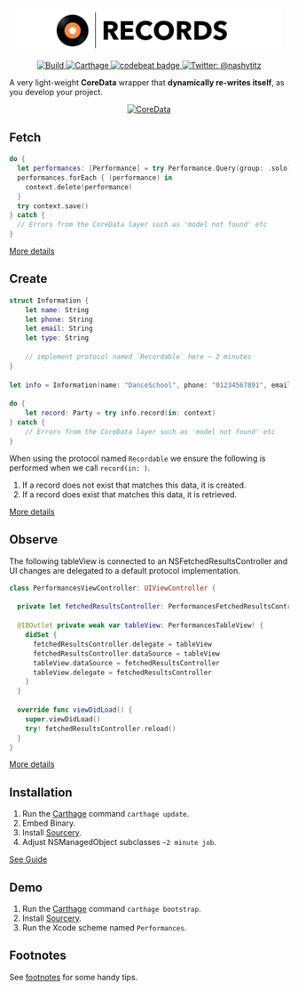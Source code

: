 <p align="center">
    <img src="Logo.png" width="480" max-width="90%" alt="Records" />
</p>

<p align="center">
    <a href="https://travis-ci.org/rob-nash/Records">
        <img src="https://travis-ci.org/rob-nash/Records.svg?branch=master" alt="Build"/>
    </a>
    <a href="https://img.shields.io/badge/carthage-compatible-brightgreen.svg">
        <img src="https://img.shields.io/badge/carthage-compatible-brightgreen.svg" alt="Carthage"/>
    </a>
    <a href="https://codebeat.co/projects/github-com-rob-nash-records-master">
    	<img alt="codebeat badge" src="https://codebeat.co/badges/94dfa117-7d48-451d-bff9-81117efe5032"/>
    </a>
    <a href="https://twitter.com/nashytitz">
        <img src="https://img.shields.io/badge/contact-@nashytitz-blue.svg?style=flat" alt="Twitter: @nashytitz"/>
    </a>
</p>

A very light-weight **CoreData** wrapper that **dynamically re-writes itself**, as you develop your project.

<p align="center">
<a href="https://developer.apple.com/library/content/documentation/Cocoa/Conceptual/CoreData/KeyConcepts.html">
<img src="https://i.imgur.com/WRlhnlK.png" alt="CoreData" />
</a>
</p>

## Fetch

```swift
do {
  let performances: [Performance] = try Performance.Query(group: .solo).all(in: context)
  performances.forEach { (performance) in
    context.delete(performance)
  }
  try context.save()
} catch {
  // Errors from the CoreData layer such as 'model not found' etc
}
```

[More details](https://github.com/rob-nash/Records/wiki/Fetching)

## Create

```swift
struct Information {
    let name: String
    let phone: String
    let email: String
    let type: String

    // implement protocol named `Recordable` here ~ 2 minutes
}

let info = Information(name: "DanceSchool", phone: "01234567891", email: "dance@school.com", type: "School")

do {
    let record: Party = try info.record(in: context)
} catch {
    // Errors from the CoreData layer such as 'model not found' etc
}
```

When using the protocol named `Recordable` we ensure the following is performed when we call `record(in: )`.

1. If a record does not exist that matches this data, it is created.
2. If a record does exist that matches this data, it is retrieved.

[More details](https://github.com/rob-nash/Records/wiki/Create)

## Observe

The following tableView is connected to an NSFetchedResultsController and UI changes are delegated to a default protocol implementation.

```swift
class PerformancesViewController: UIViewController {
  
  private let fetchedResultsController: PerformancesFetchedResultsController!
  
  @IBOutlet private weak var tableView: PerformancesTableView! {
    didSet {
      fetchedResultsController.delegate = tableView
      fetchedResultsController.dataSource = tableView
      tableView.dataSource = fetchedResultsController
      tableView.delegate = fetchedResultsController
    }
  }
  
  override func viewDidLoad() {
    super.viewDidLoad()
    try! fetchedResultsController.reload()
  } 
}
```

[More details](https://github.com/rob-nash/Records/wiki/Observe)

## Installation

1. Run the [Carthage](https://github.com/Carthage/Carthage#installing-carthage) command `carthage update`.
2. Embed Binary.
3. Install [Sourcery](https://github.com/krzysztofzablocki/Sourcery#installation).
4. Adjust NSManagedObject subclasses `~2 minute job`.

[See Guide](https://github.com/rob-nash/Records/wiki/Installation)

## Demo

1. Run the [Carthage](https://github.com/Carthage/Carthage#installing-carthage) command `carthage bootstrap`.
2. Install [Sourcery](https://github.com/krzysztofzablocki/Sourcery#installation).
3. Run the Xcode scheme named `Performances`.

## Footnotes

See [footnotes](https://github.com/rob-nash/Records/wiki/Footnotes) for some handy tips.
